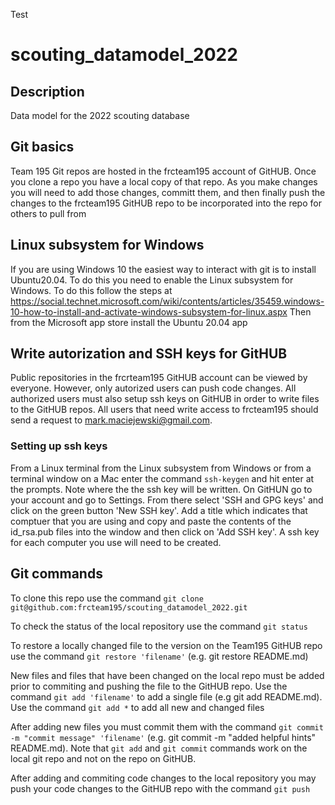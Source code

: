 Test

# scouting_datamodel_2022
## Description
Data model for the 2022 scouting database

## Git basics
Team 195 Git repos are hosted in the frcteam195 account of GitHUB.
Once you clone a repo you have a local copy of that repo. 
As you make changes you will need to add those changes, 
committ them, and then finally push the changes to the frcteam195 GitHUB repo to
be incorporated into the repo for others to pull from

## Linux subsystem for Windows
If you are using Windows 10 the easiest way to interact with git is to install Ubuntu20.04. To do
this you need to enable the Linux subsystem for Windows. To do this follow the steps at
https://social.technet.microsoft.com/wiki/contents/articles/35459.windows-10-how-to-install-and-activate-windows-subsystem-for-linux.aspx
Then from the Microsoft app store install the Ubuntu 20.04 app

## Write autorization and SSH keys for GitHUB
Public repositories in the frcrteam195 GitHUB account can be viewed by everyone. However, only
autorized users can push code changes. All authorized users must also setup ssh keys on GitHUB
in order to write files to the GitHUB repos.
All users that need write access to frcteam195 should send a request to mark.maciejewski@gmail.com.
### Setting up ssh keys
From a Linux terminal from the Linux subsystem from Windows or from a terminal window on a Mac 
enter the command `ssh-keygen` and hit enter at the prompts. Note where the the ssh key will be
written.
On GitHUN go to your account and go to Settings. From there select 'SSH and GPG keys' and click on the 
green button 'New SSH key'. Add a title which indicates that comptuer that you are using and copy and
paste the contents of the id_rsa.pub files into the window and then click on 'Add SSH key'. A ssh key
for each computer you use will need to be created.

## Git commands
To clone this repo use the command `git clone git@github.com:frcteam195/scouting_datamodel_2022.git`

To check the status of the local repository use the command `git status`

To restore a locally changed file to the version on the Team195 GitHUB repo
use the command `git restore 'filename'` (e.g. git restore README.md)

New files and files that have been changed on the local repo must be added
prior to commiting and pushing the file to the GitHUB repo. Use the command
`git add 'filename'` to add a single file (e.g git add README.md). Use the
command `git add *` to add all new and changed files

After adding new files you must commit them with the command `git commit -m "commit
message" 'filename'` (e.g. git commit -m "added helpful hints" README.md). Note that 
`git add` and `git commit` commands work on the local git repo and not on the 
repo on GitHUB.

After adding and commiting code changes to the local repository you may push your
code changes to the GitHUB repo with the command `git push`

